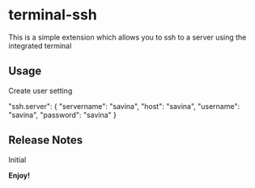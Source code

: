 # terminal-ssh
This is a simple extension which allows you to ssh to a server using the integrated terminal

## Usage

Create user setting

"ssh.server": {
    "servername": "savina",
    "host": "savina",
    "username": "savina",
    "password": "savina"
}

## Release Notes

Initial

**Enjoy!**
